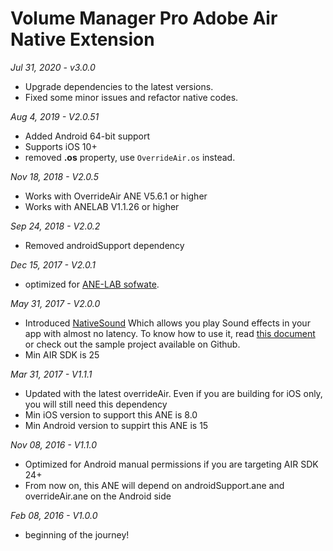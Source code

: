 #  Volume Manager Pro Adobe Air Native Extension

*Jul 31, 2020 - v3.0.0*
- Upgrade dependencies to the latest versions.
- Fixed some minor issues and refactor native codes.

*Aug 4, 2019 - V2.0.51*
* Added Android 64-bit support
* Supports iOS 10+
* removed **.os** property, use ```OverrideAir.os``` instead.

*Nov 18, 2018 - V2.0.5*
* Works with OverrideAir ANE V5.6.1 or higher
* Works with ANELAB V1.1.26 or higher

*Sep 24, 2018 - V2.0.2*
* Removed androidSupport dependency

*Dec 15, 2017 - V2.0.1*
* optimized for [ANE-LAB sofwate](https://github.com/myflashlab/ANE-LAB).

*May 31, 2017 - V2.0.0*
* Introduced [NativeSound](http://myflashlab.github.io/asdoc/com/myflashlab/air/extensions/volume/NativeSound.html) Which allows you play Sound effects in your app with almost no latency. To know how to use it, read [this document](http://myflashlab.github.io/asdoc/com/myflashlab/air/extensions/volume/Volume.html#getNativeSoundObject()) or check out the sample project available on Github.
* Min AIR SDK is 25

*Mar 31, 2017 - V1.1.1*
* Updated with the latest overrideAir. Even if you are building for iOS only, you will still need this dependency
* Min iOS version to support this ANE is 8.0
* Min Android version to suppirt this ANE is 15

*Nov 08, 2016 - V1.1.0*
* Optimized for Android manual permissions if you are targeting AIR SDK 24+
* From now on, this ANE will depend on androidSupport.ane and overrideAir.ane on the Android side

*Feb 08, 2016 - V1.0.0*
* beginning of the journey!
